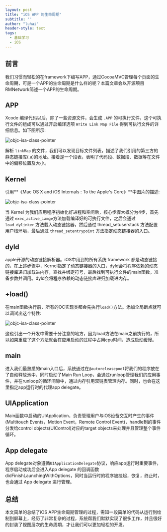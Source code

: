 ```yaml
---
layout: post
title: "iOS APP 的生命周期"
subtitle: ''
author: "luhai"
header-style: text
tags:
  - 基础学习
  - iOS
---
```


## 前言
我们习惯而轻松的在framework下编写APP，通过CocoaMVC管理每个页面的生命周期，可是一个APP的生命周期是什么样的呢？本篇文章会以开源项目RMNetwork简述一个APP的生命周期。

## APP
Xcode 编译代码以后，除了一些资源文件，会生成 `.APP` 的可执行文件，这个可执行文件的组成可以通过开启编译选项 `Write Link Map File` 得到可执行文件的详细信息。如下图所示: 

![objc-isa-class-pointer](../../../../img/3.pic.jpg)

解析 `linkMap` 的文件，我们可以发现目标文件列表，描述了我们引用的第三方的静态链接库(.a)的地址。接着是一个段表，表明了代码段、数据段、数据等在文件中的偏移位置及大小。


## Kernel
引用**《Mac OS X and iOS Internals : To the Apple's Core》**中图片的描述:

![objc-isa-class-pointer](../../../../img/4.pic.jpg)

当 Kernel 为我们应用程序初始化好进程和空间后，核心步骤大概分为4步，首先通过 `exec_active_iamge`方法加载编译好的可执行文件，之后会通过 `load_dylinker` 方法载入动态链接器，然后通过 thread_setuserstack 方法配置用户栈环境，最后通过 `thread_setentrypoint` 方法指定动态链接器的入口。

## dyld
apple开源的动态链接解析器。iOS中用到的所有系统 framework 都是动态链接的，在上述步骤中，Kernel指定了动态链接器的入口，dyld会将程序依赖的动态链接库递归加载进内存，查找并绑定符号，最后找到可执行文件的main函数，准备参数并调用。dyld会将程序依赖的动态链接库递归加载进内存。

## +load()
在main函数执行前，所有的OC实现类都会先执行`load()`方法。添加全局断点就可以调试出这个特性:

![objc-isa-class-pointer](../../../../img/5.pic.jpg)

这也引出一个开发中需要十分注意的地方，因为load方法在main之前执行的，所以如果重载了这个方法就会在应用启动的过程中占用cpu时间，造成启动缓慢。

## main
   进入我们最熟悉的main入口后，系统通过在`@autoreleasepool`将我们的程序放在了自动释放池中，同时启动了Main Run Loop，会通过runloop管理我们的应用事件，并在runloop的循环间隙中，通过内存引用双链表管理内存。同时，也会在这里指定app运行时的代理app delegate。

## UIApplication
Main函数中启动的UIApplication，负责管理用户与iOS设备交互时产生的事件(Multitouch Events，Motion Event，Remote Control Event)，handle到的事件分发给control objects(UIControl)对应的target objects来处理并且管理整个事件循环。

##  App delegate
App delegate对象遵循`UIApplicationDelegate`协议，响应app运行时重要事件，程序启动成功后会进入App delegate 的回调函数didFinishLaunchingWithOptions，同时当运行时的程序被挂起，恢复，终止时，也会通过 App delegate 进行管理。

## 总结
本文简单的总结了iOS APP生命周期管理的过程，需知一段简单的代码从运行到绘制到屏幕上，经历了非常复杂的过程，系统帮我们默默实现了很多工作，并且很好的封装了视图层次的生命周期，才让我们可以更加轻松的开发。